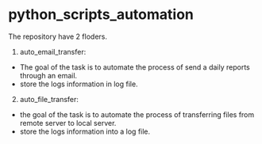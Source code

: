 # python_scripts_automation

The repository have 2 floders.
1. auto_email_transfer:
  - The goal of the task is to automate the process of send a daily reports through an email.
  - store the logs information in log file.
2. auto_file_transfer:
  - the goal of the task is to automate the process of transferring files from remote server to local server.
  - store the logs information into a log file.
